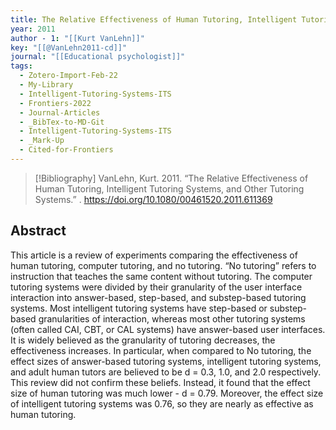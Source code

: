```yaml
---
title: The Relative Effectiveness of Human Tutoring, Intelligent Tutoring Systems, and Other Tutoring Systems
year: 2011
author - 1: "[[Kurt VanLehn]]"
key: "[[@VanLehn2011-cd]]"
journal: "[[Educational psychologist]]"
tags:
  - Zotero-Import-Feb-22
  - My-Library
  - Intelligent-Tutoring-Systems-ITS
  - Frontiers-2022
  - Journal-Articles
  - _BibTex-to-MD-Git
  - Intelligent-Tutoring-Systems-ITS
  - _Mark-Up
  - Cited-for-Frontiers
---
```


> [!Bibliography]
> VanLehn, Kurt. 2011. “The Relative Effectiveness of Human Tutoring, Intelligent Tutoring Systems, and Other Tutoring Systems.” . https://doi.org/10.1080/00461520.2011.611369

## Abstract
This article is a review of experiments comparing the effectiveness of human tutoring, computer tutoring, and no tutoring. “No tutoring” refers to instruction that teaches the same content without tutoring. The computer tutoring systems were divided by their granularity of the user interface interaction into answer-based, step-based, and substep-based tutoring systems. Most intelligent tutoring systems have step-based or substep-based granularities of interaction, whereas most other tutoring systems (often called CAI, CBT, or CAL systems) have answer-based user interfaces. It is widely believed as the granularity of tutoring decreases, the effectiveness increases. In particular, when compared to No tutoring, the effect sizes of answer-based tutoring systems, intelligent tutoring systems, and adult human tutors are believed to be d = 0.3, 1.0, and 2.0 respectively. This review did not confirm these beliefs. Instead, it found that the effect size of human tutoring was much lower -  d = 0.79. Moreover, the effect size of intelligent tutoring systems was 0.76, so they are nearly as effective as human tutoring.